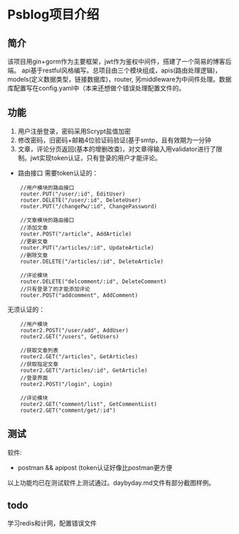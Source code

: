 # Psblog项目介绍

## 简介
  
该项目用gin+gorm作为主要框架，jwt作为鉴权中间件，搭建了一个简易的博客后端。
api基于restful风格编写。总项目由三个模块组成，apis(路由处理逻辑)，models(定义数据类型，链接数据库)，router, 另middleware为中间件处理。数据库配置写在config.yaml中（本来还想做个错误处理配置文件的。

## 功能
1. 用户注册登录，密码采用Scrypt盐值加密
2. 修改密码，旧密码+邮箱4位验证码验证(基于smtp，且有效期为一分钟
3. 文章，评论分页返回(基本的增删改查)，对文章得输入用validator进行了限制。jwt实现token认证，只有登录的用户才能评论。

- 路由接口
需要token认证的：
```
    //用户模块的路由接口
	router.PUT("/user/:id", EditUser)
	router.DELETE("/user/:id", DeleteUser)
	router.PUT("/changePw/:id", ChangePassword)

	//文章模块的路由接口
	//添加文章
	router.POST("/article", AddArticle)
	//更新文章
	router.PUT("/articles/:id", UpdateArticle)
	//删除文章
	router.DELETE("/articles/:id", DeleteArticle)

	//评论模块
	router.DELETE("delcomment/:id", DeleteComment)
	//只有登录了的才能添加评论
	router.POST("addcomment", AddComment)
```
无须认证的：
```
    //用户模块
	router2.POST("/user/add", AddUser)
	router2.GET("/users", GetUsers)

	//获取文章列表
	router2.GET("/articles", GetArticles)
	//获取指定文章
	router2.GET("/articles/:id", GetArticle)
	//登录界面
	router2.POST("/login", Login)

	//评论模块
	router2.GET("comment/list", GetCommentList)
	router2.GET("comment/get/:id")
```

## 测试

软件: 
- postman && apipost (token认证好像比postman更方便

以上功能均已在测试软件上测试通过。daybyday.md文件有部分截图样例。

## todo

学习redis和计网，配置错误文件
